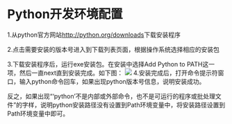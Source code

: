 # Python开发环境配置
1.从python官方网站<http://python.org/downloads>下载安装程序

2.点击需要安装的版本号进入到下载列表页面，根据操作系统选择相应的安装包

3.下载安装程序后，运行exe安装包。在安装中选择Add Python to PATH这一项，然后一直next直到安装完成。如下图：
![]("https://github.com/1006269809/Data_mining/blob/master/image/%E5%AE%89%E8%A3%85%E5%90%91%E5%AF%BC.png")
4.安装完成后，打开命令提示符窗口，输入python命令回车，如果出现python版本号信息，说明安装成功。

反之，如果出现“‘python’不是内部或外部命令，也不是可运行的程序或批处理文件”的字样，说明python安装路径没有设置到Path环境变量中，将安装路径设置到Path环境变量中即可。
